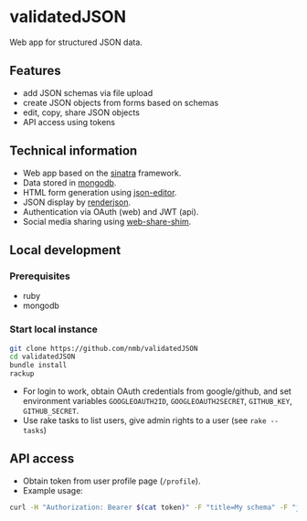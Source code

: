 # validatedJSON
Web app for structured JSON data.

## Features
* add JSON schemas via file upload
* create JSON objects from forms based on schemas
* edit, copy, share JSON objects
* API access using tokens

## Technical information
* Web app based on the [sinatra](http://sinatrarb.com/) framework.
* Data stored in [mongodb](https://www.mongodb.com/).
* HTML form generation using [json-editor](https://github.com/json-editor/json-editor).
* JSON display by [renderjson](http://caldwell.github.io/renderjson/).
* Authentication via OAuth (web) and JWT (api).
* Social media sharing using [web-share-shim](https://github.com/nimiq/web-share-shim).

## Local development

### Prerequisites
* ruby
* mongodb

### Start local instance

```bash
git clone https://github.com/nmb/validatedJSON
cd validatedJSON
bundle install
rackup
```

* For login to work, obtain OAuth credentials from google/github, and set environment variables
`GOOGLEOAUTH2ID`, `GOOGLEOAUTH2SECRET`, `GITHUB_KEY`, `GITHUB_SECRET`.
* Use rake tasks to list users, give admin rights to a user (see `rake --tasks`)

## API access

* Obtain token from user profile page (`/profile`).
* Example usage: 

```bash
curl -H "Authorization: Bearer $(cat token)" -F "title=My schema" -F "jsonstr=$(cat myschema.json)" http://localhost:9292/schemas
```


